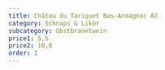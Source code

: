 ```yaml
---
title: Châtau du Tariquet Bas-Armagnac 8J
category: Schnaps & Likör
subcategory: Obstbranntwein
price1: 5,5
price2: 10,0
order: 1
---
```

